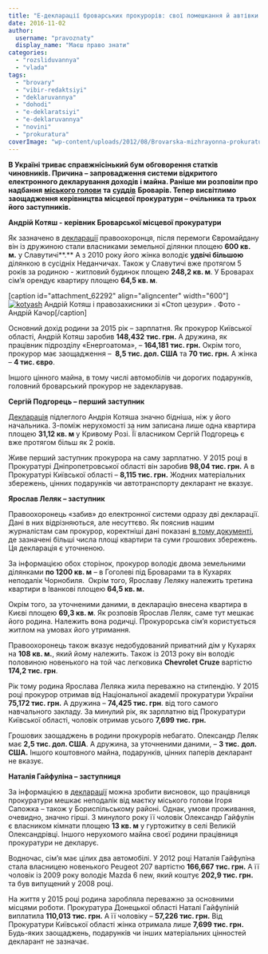 ```yaml
---
title: "Е-декларації броварських прокурорів: свої помешкання й автівки мають не всі"
date: 2016-11-02
author: 
  username: "pravoznaty"
  display_name: "Маєш право знати"
categories: 
  - "rozsliduvannya"
  - "vlada"
tags: 
  - "brovary"
  - "vibir-redaktsiyi"
  - "deklaruvannya"
  - "dohodi"
  - "e-deklaratsiyi"
  - "e-deklaruvannya"
  - "novini"
  - "prokuratura"
coverImage: "wp-content/uploads/2012/08/Brovarska-mizhrayonna-prokuratura.jpg"
---
```


**В Україні триває справжнісінький бум обговорення статків чиновників. Причина – запровадження системи відкритого електронного декларування доходів і майна. Раніше ми розповіли про надбання** [**міського голови**](https://mpz.brovary.org/e-deklaratsiya-sapozhka-groshi-zhytlo-zemelni-dilyanky-majzhe-vse-vlasnist-druzhyny/) **та** [**суддів**](https://mpz.brovary.org/e-deklaratsiyi-11-brovarskyh-sudej/) **Броварів. Тепер висвітлимо заощадження керівництва місцевої прокуратури – очільника та трьох його заступників.**

**Андрій Котяш -** **керівник Броварської місцевої прокуратури**

Як зазначено в [декларації](https://public.nazk.gov.ua/declaration/07780158-d388-4449-aff6-75ce256b8d18) правоохоронця, після перемоги Євромайдану він із дружиною стали власниками земельної ділянки площею **600 кв. м.** у Славутичі**.** А з 2010 року його жінка володіє **удвічі більшою** ділянкою в сусідніх Неданчичах. Також у Славутичі вже протягом 5 років за родиною - житловий будинок площею **248,2 кв. м**. У Броварах сім’я орендує квартиру площею **64,5 кв. м**.

\[caption id="attachment\_62292" align="aligncenter" width="600"\][![kotyash](https://mpz.brovary.org/wp-content/uploads/2016/11/kotyash.jpg)](https://mpz.brovary.org/wp-content/uploads/2016/11/kotyash.jpg) Андрій Котяш і правозахисники зі «Стоп цезури» . Фото - Андрій Качор\[/caption\]

Основний дохід родини за 2015 рік – зарплатня. Як прокурор Київської області, Андрій Котяш заробив **148,432** **тис. грн.** А дружина, як працівник підрозділу «Енергоатома», – **164,181** **тис. грн.** Окрім того, прокурор має заощадження –  **8,5 тис. дол. США** та **70 тис. грн.** А жінка – **4 тис. євро**.

Іншого цінного майна, в тому числі автомобілів чи дорогих подарунків, головний броварський прокурор не задекларував.

**Сергій Подгорець – перший заступник**

[Декларація](https://public.nazk.gov.ua/declaration/f5b1e27e-5759-47d4-a475-eba1ac5e5eb0) підлеглого Андрія Котяша значно бідніша, ніж у його начальника. З-поміж нерухомості за ним записана лише одна квартира площею **31,12 кв. м** у Кривому Розі. Її власником Сергій Подгорець є вже протягом більш як 2 років.

Живе перший заступник прокурора на саму зарплатню. У 2015 році в Прокуратурі Дніпропетровської області він заробив **98,04 тис. грн.** А в Прокуратурі Київської області – **8,115 тис. грн.** Жодних матеріальних збережень, цінних подарунків чи автотранспорту декларант не вказує.

**Ярослав Леляк – заступник**

Правоохоронець «забив» до електронної системи одразу дві декларації. Дані в них відрізняються, але несуттєво. Як пояснив нашим журналістам сам прокурор, коректніші дані показані [в тому документі](https://public.nazk.gov.ua/declaration/bb8c2432-52e2-44eb-ae61-73abb060a187), де зазначені більші числа площі квартири та суми грошових збережень. Ця декларація є уточненою.

За інформацією обох сторінок, прокурор володіє двома земельними ділянками **по 1200 кв. м** – в Гоголеві під Броварами та в Кухарях неподалік Чорнобиля.  Окрім того, Ярославу Леляку належить третина квартири в Іванкові площею **64,5 кв. м.**

Окрім того, за уточненими даними, в декларацію внесена квартира в Києві площею **69,3 кв. м**. Як розповів Ярослав Леляк, саме тут мешкає його родина. Належить вона родичці. Прокурорська сім’я користується житлом на умовах його утримання.

Правоохоронець також вказує недобудований приватний дім у Кухарях на **108 кв. м.**, який йому належить. Також із 2013 року він володіє половиною новенького на той час легковика **Chevrolet Cruze** вартістю **174,2 тис. грн**.

Рік тому родина Ярослава Леляка жила переважно на стипендію. У 2015 році прокурор отримав від Національної академії прокуратури України **75,172 тис. грн.** А дружина – **74,425 тис. грн**. від того самого навчального закладу. За минулий рік, як зарплатню від Прокуратури Київської області, чоловік отримав усього **7,699 тис. грн.**

Грошових заощаджень в родини прокурорів небагато. Олександр Леляк має **2,5 тис. дол. США**. А дружина, за уточненими даними, – **3 тис.** **дол. США.** Іншого коштовного майна, подарунків, цінних паперів декларант не вказує.

**Наталія Гайфуліна – заступниця**

За інформацією в [декларації](https://public.nazk.gov.ua/declaration/c6ba7095-bf68-4b6d-9f72-643d748e36cf) можна зробити висновок, що працівниця прокуратури мешкає неподалік від маєтку міського голови Ігоря Сапожка – також у Бориспільському районі. Однак, умови проживання, очевидно, значно гірші. З минулого року її чоловік Олександр Гайфулін є власником кімнати площею **13 кв. м** у гуртожитку в селі Великій Олександрівці. Іншого нерухомого майна своєї родини працівниця прокуратури не декларує.

Водночас, сім’я має цілих два автомобілі. У 2012 році Наталія Гайфуліна стала власницею новенького Peugeot 207 вартістю **166,667 тис. грн.** А її чоловік із 2009 року володіє Mazda 6 new, який коштує **202,9 тис. грн.** та був випущений у 2008 році.

На життя у 2015 році родина заробляла переважно за основними місцями роботи. Прокуратура Донецької області Наталі Гайфуліній виплатила **110,013 тис. грн.** А її чоловіку – **57,226 тис. грн.** Від Прокуратури Київської області жінка отримала лише **7,699 тис. грн.** Будь-яких заощаджень, подарунків чи інших матеріальних цінностей декларант не зазначає.
